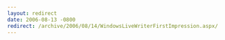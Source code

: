 ```yaml
---
layout: redirect
date: 2006-08-13 -0800
redirect: /archive/2006/08/14/WindowsLiveWriterFirstImpression.aspx/
---
```

